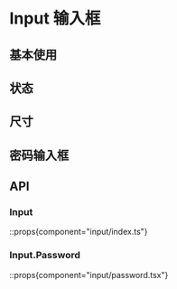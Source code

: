 # Input 输入框

## 基本使用

<demo react="input/demo/base.tsx" />

## 状态

<demo react="input/demo/status.tsx" />

## 尺寸

<demo react="input/demo/size.tsx" />

## 密码输入框

<demo react="input/demo/password.tsx" />

## API

### Input

::props{component="input/index.ts"}

### Input.Password

::props{component="input/password.tsx"}
